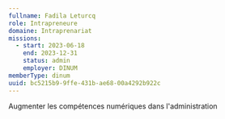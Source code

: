```yaml
---
fullname: Fadila Leturcq
role: Intrapreneure
domaine: Intraprenariat
missions:
  - start: 2023-06-18
    end: 2023-12-31
    status: admin
    employer: DINUM
memberType: dinum
uuid: bc5215b9-9ffe-431b-ae68-00a4292b922c
---
```

Augmenter les compétences numériques dans l'administration